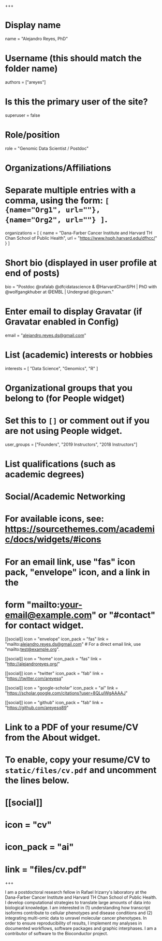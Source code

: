 +++
# Display name
name = "Alejandro Reyes, PhD"

# Username (this should match the folder name)
authors = ["areyes"]

# Is this the primary user of the site?
superuser = false

# Role/position
role = "Genomic Data Scientist / Postdoc"

# Organizations/Affiliations
#   Separate multiple entries with a comma, using the form: `[ {name="Org1", url=""}, {name="Org2", url=""} ]`.
organizations = [ { name = "Dana-Farber Cancer Institute and Harvard TH Chan School of Public Health", url = "https://www.hsph.harvard.edu/dfhcc/" } ]

# Short bio (displayed in user profile at end of posts)
bio = "Postdoc @rafalab @dfcidatascience & @HarvardChanSPH | PhD with @wolfgangkhuber at @EMBL | Undergrad @lcgunam."

# Enter email to display Gravatar (if Gravatar enabled in Config)
email = "alejandro.reyes.ds@gmail.com"

# List (academic) interests or hobbies
interests = [
  "Data Science",
  "Genomics",
  "R"
]

# Organizational groups that you belong to (for People widget)
#   Set this to `[]` or comment out if you are not using People widget.
user_groups = ["Founders", "2019 Instructors", "2018 Instructors"]

# List qualifications (such as academic degrees)
# Social/Academic Networking
# For available icons, see: https://sourcethemes.com/academic/docs/widgets/#icons
#   For an email link, use "fas" icon pack, "envelope" icon, and a link in the
#   form "mailto:your-email@example.com" or "#contact" for contact widget.

[[social]]
  icon = "envelope"
  icon_pack = "fas"
  link = "mailto:alejandro.reyes.ds@gmail.com"  # For a direct email link, use "mailto:test@example.org".

[[social]]
  icon = "home"
  icon_pack = "fas"
  link = "http://alejandroreyes.org/"

[[social]]
  icon = "twitter"
  icon_pack = "fab"
  link = "https://twitter.com/areyesq"

[[social]]
  icon = "google-scholar"
  icon_pack = "ai"
  link = "https://scholar.google.com/citations?user=8QLuIWgAAAAJ"

[[social]]
  icon = "github"
  icon_pack = "fab"
  link = "https://github.com/areyesq89"

# Link to a PDF of your resume/CV from the About widget.
# To enable, copy your resume/CV to `static/files/cv.pdf` and uncomment the lines below.
# [[social]]
#   icon = "cv"
#   icon_pack = "ai"
#   link = "files/cv.pdf"

+++

I am a postdoctoral research fellow in Rafael Irizarry's laboratory at the Dana-Farber Cancer Institute and Harvard TH Chan School of Public Health. I develop computational strategies to translate large amounts of data into biological knowledge. I am interested in (1) understanding how transcript isoforms contribute to cellular phenotypes and disease conditions and (2) integrating multi-omic data to unravel molecular cancer phenotypes. In order to ensure reproducibility of results, I implement my analyses in documented workflows, software packages and graphic interphases. I am a contributor of software to the Bioconductor project.
